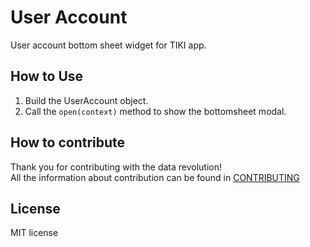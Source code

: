 # User Account
User account bottom sheet widget for TIKI app.

## How to Use
1. Build the UserAccount object.
2. Call the `open(context)` method to show the bottomsheet modal.

## How to contribute
Thank you for contributing with the data revolution!    
All the information about contribution can be found in [CONTRIBUTING](https://github.com/tiki/app/CONTRIBUTING.md)

## License
MIT license